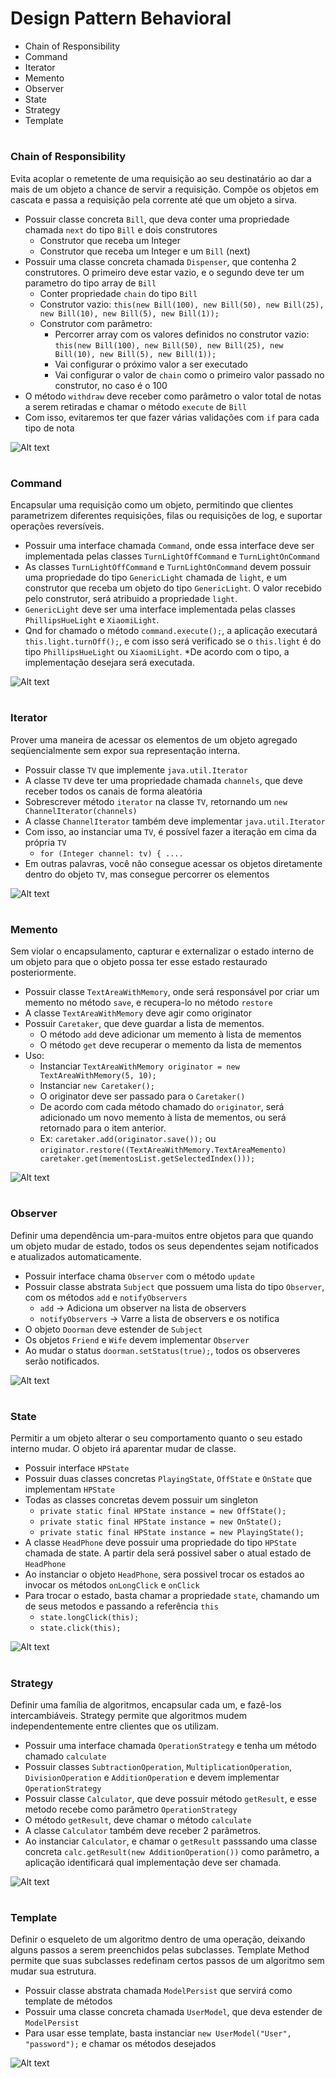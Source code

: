 # Design Pattern Behavioral

* Chain of Responsibility
* Command
* Iterator
* Memento
* Observer
* State
* Strategy
* Template

#
### Chain of Responsibility

Evita acoplar o remetente de uma requisição ao seu destinatário ao dar a mais de um objeto a chance de servir a 
requisição. Compõe os objetos em cascata e passa a requisição pela corrente até que um objeto a sirva.

* Possuir classe concreta `Bill`, que deva conter uma propriedade chamada `next` do tipo `Bill` e dois construtores
    * Construtor que receba um Integer
    * Construtor que receba um Integer e um `Bill` (next)
* Possuir uma classe concreta chamada `Dispenser`, que contenha 2 construtores. O primeiro deve estar vazio, 
e o segundo deve ter um parametro do tipo array de `Bill`
    * Conter propriedade `chain` do tipo `Bill`
    * Construtor vazio: `this(new Bill(100), new Bill(50), new Bill(25), new Bill(10), new Bill(5), new Bill(1));`
    * Construtor com parâmetro: 
        * Percorrer array com os valores definidos no construtor vazio: `this(new Bill(100), new Bill(50), new Bill(25), new Bill(10), new Bill(5), new Bill(1));`
        * Vai configurar o próximo valor a ser executado
        * Vai configurar o valor de `chain` como o primeiro valor passado no construtor, no caso é o 100
* O método `withdraw` deve receber como parâmetro o valor total de notas a serem retiradas e chamar o método `execute` de `Bill`
* Com isso, evitaremos ter que fazer várias validações com `if` para cada tipo de nota

![Alt text](imgs/chain.jpg "Chain of Responsibility")
#
### Command

Encapsular uma requisição como um objeto, permitindo que clientes parametrizem diferentes requisições, filas
ou requisições de log, e suportar operações reversíveis.

* Possuir uma interface chamada `Command`, onde essa interface deve ser implementada pelas classes `TurnLightOffCommand` e
`TurnLightOnCommand`
* As classes `TurnLightOffCommand` e `TurnLightOnCommand` devem possuir uma propriedade do tipo `GenericLight` chamada
de `light`, e um construtor que receba um objeto do tipo `GenericLight`. O valor recebido pelo construtor, será atribuido
a propriedade `light`. 
* `GenericLight` deve ser uma interface implementada pelas classes `PhillipsHueLight` e `XiaomiLight`.
* Qnd for chamado o método `command.execute();`, a aplicação executará `this.light.turnOff();`, e com isso será verificado
se o `this.light` é do tipo `PhillipsHueLight` ou `XiaomiLight`. 
*De acordo com o tipo, a implementação desejara será executada.

![Alt text](imgs/command.jpg "Command")
#
### Iterator

Prover uma maneira de acessar os elementos de um objeto agregado seqüencialmente sem expor sua representação interna.

* Possuir classe `TV` que implemente `java.util.Iterator`
* A classe `TV` deve ter uma propriedade chamada `channels`, que deve receber todos os canais de forma aleatória
* Sobrescrever método `iterator` na classe `TV`, retornando um `new ChannelIterator(channels)`
* A classe `ChannelIterator` também deve implementar `java.util.Iterator`
* Com isso, ao instanciar uma `TV`, é possível fazer a iteração em cima da própria `TV`
    * `for (Integer channel: tv) { .... `
* Em outras palavras, você não consegue acessar os objetos diretamente dentro do objeto `TV`, mas consegue percorrer os 
elementos

![Alt text](imgs/iterator.jpg "Iterator")
#
### Memento

Sem violar o encapsulamento, capturar e externalizar o estado interno de um objeto para que o objeto possa ter esse 
estado restaurado posteriormente.

* Possuir classe `TextAreaWithMemory`, onde será responsável por criar um memento no método `save`, e recupera-lo no 
método `restore`
* A classe `TextAreaWithMemory` deve agir como originator
* Possuir `Caretaker`, que deve guardar a lista de mementos.
    * O método `add` deve adicionar um memento à lista de mementos
    * O método `get` deve recuperar o memento da lista de mementos
* Uso:
    * Instanciar `TextAreaWithMemory originator = new TextAreaWithMemory(5, 10);`
    * Instanciar `new Caretaker();`
    * O originator deve ser passado para o `Caretaker()`
    * De acordo com cada método chamado do `originator`, será adicionado um novo memento à lista de mementos, ou será
    retornado para o item anterior.
    * Ex: `caretaker.add(originator.save());` ou `originator.restore((TextAreaWithMemory.TextAreaMemento) caretaker.get(mementosList.getSelectedIndex()));`

![Alt text](imgs/memento.jpg "Memento")    
#
### Observer

Definir uma dependência um-para-muitos entre objetos para que quando um objeto mudar de estado, todos os seus dependentes 
sejam notificados e atualizados automaticamente.

* Possuir interface chama `Observer` com o método `update`
* Possuir classe abstrata `Subject` que possuem uma lista do tipo `Observer`, com os métodos `add` e `notifyObservers`
    * `add` -> Adiciona um observer na lista de observers
    * `notifyObservers` -> Varre a lista de observers e os notifica
* O objeto `Doorman` deve estender de `Subject`
* Os objetos `Friend` e `Wife` devem implementar `Observer`
* Ao mudar o status `doorman.setStatus(true);`, todos os observeres serão notificados.

![Alt text](imgs/observer.jpg "Observer")
#
### State

Permitir a um objeto alterar o seu comportamento quanto o seu estado interno mudar. O objeto irá aparentar mudar de classe.

* Possuir interface `HPState`
* Possuir duas classes concretas `PlayingState`, `OffState` e `OnState` que implementam `HPState`
* Todas as classes concretas devem possuir um singleton
     * `private static final HPState instance = new OffState();`
     * `private static final HPState instance = new OnState();`
     * `private static final HPState instance = new PlayingState();`
* A classe `HeadPhone` deve possuir uma propriedade do tipo `HPState` chamada de state. A partir dela será possivel saber
o atual estado de `HeadPhone`
* Ao instanciar o objeto `HeadPhone`, sera possivel trocar os estados ao invocar os métodos `onLongClick` e `onClick`
* Para trocar o estado, basta chamar a propriedade `state`, chamando um de seus metodos e passando a referência `this`
    * `state.longClick(this);`
    * `state.click(this);`

![Alt text](imgs/state.jpg "State")
#
### Strategy

Definir uma família de algoritmos, encapsular cada um, e fazê-los intercambiáveis. Strategy permite que algoritmos
mudem independentemente entre clientes que os utilizam.

* Possuir uma interface chamada `OperationStrategy` e tenha um método chamado `calculate`
* Possuir classes `SubtractionOperation`, `MultiplicationOperation`, `DivisionOperation` e `AdditionOperation` e devem
implementar `OperationStrategy`
* Possuir classe `Calculator`, que deve possuir método `getResult`, e esse metodo recebe como parâmetro `OperationStrategy`
* O método `getResult`, deve chamar o método `calculate`
* A classe `Calculator` também deve receber 2 parâmetros.
* Ao instanciar `Calculator`, e chamar o `getResult` passsando uma classe concreta `calc.getResult(new AdditionOperation())`
como parâmetro, a aplicação identificará qual implementação deve ser chamada. 

![Alt text](imgs/strategy.jpg "Strategy")
#
### Template

Definir o esqueleto de um algoritmo dentro de uma operação, deixando alguns passos a serem preenchidos
pelas subclasses. Template Method permite que suas subclasses redefinam certos passos de um algoritmo
sem mudar sua estrutura.

* Possuir classe abstrata chamada `ModelPersist` que servirá como template de métodos
* Possuir uma classe concreta chamada `UserModel`, que deva estender de `ModelPersist`
* Para usar esse template, basta instanciar `new UserModel("User", "password");` e chamar os métodos desejados

![Alt text](imgs/template.jpg "Template")